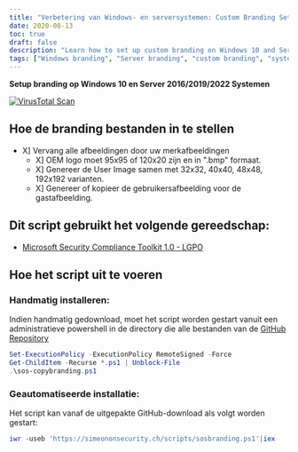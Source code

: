 ```yaml
---
title: "Verbetering van Windows- en serversystemen: Custom Branding Setup Guide"
date: 2020-08-13
toc: true
draft: false
description: "Learn how to set up custom branding on Windows 10 and Server 2016/2019/2022 systems to personalize your user experience."
tags: ["Windows branding", "Server branding", "custom branding", "systeemaanpassing", "branding setup", "Windows 10", "Server 2016", "Server 2019", "Server 2022", "gebruikerservaring", "gids voor systeemaanpassing", "personalisatie", "systeembranding", "Aanpassing van Windows", "Aanpassing van de server", "OEM-logo", "gebruikersafbeelding", "gastbeeld", "branding script", "Microsoft Toolkit voor beveiligingsnaleving", "Windows branding instellen", "Server branding setup", "custom branding gids", "gepersonaliseerde branding", "handleiding systeemaanpassing", "Windows systeemaanpassing", "Aanpassing van het serversysteem", "merkbeelden", "beste praktijken voor branding", "Windows aanpassingstips", "Serveraanpassingstechnieken"]
---
```


**Setup branding op Windows 10 en Server 2016/2019/2022 Systemen**

[![VirusTotal Scan](https://github.com/simeononsecurity/Windows-Branding-Script/actions/workflows/virustotal.yml/badge.svg)](https://github.com/simeononsecurity/Windows-Branding-Script/actions/workflows/virustotal.yml)

## Hoe de branding bestanden in te stellen
- X] Vervang alle afbeeldingen door uw merkafbeeldingen
  - X] OEM logo moet 95x95 of 120x20 zijn en in ".bmp" formaat.
  - X] Genereer de User Image samen met 32x32, 40x40, 48x48, 192x192 varianten.
  - X] Genereer of kopieer de gebruikersafbeelding voor de gastafbeelding.
  
## Dit script gebruikt het volgende gereedschap:
- [Microsoft Security Compliance Toolkit 1.0 - LGPO](https://www.microsoft.com/en-us/download/details.aspx?id=55319)

## Hoe het script uit te voeren
### Handmatig installeren:
Indien handmatig gedownload, moet het script worden gestart vanuit een administratieve powershell in de directory die alle bestanden van de [GitHub Repository](https://github.com/simeononsecurity/Windows-Branding-Script)
```powershell
Set-ExecutionPolicy -ExecutionPolicy RemoteSigned -Force
Get-ChildItem -Recurse *.ps1 | Unblock-File
.\sos-copybranding.ps1
```
### Geautomatiseerde installatie:
Het script kan vanaf de uitgepakte GitHub-download als volgt worden gestart:
```powershell
iwr -useb 'https://simeononsecurity.ch/scripts/sosbranding.ps1'|iex
```

